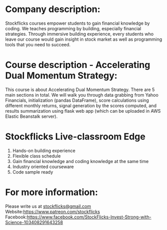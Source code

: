 # Company description:
Stockflicks courses empower students to gain financial knowledge by coding.  We teaches programming by building, especially financial strategies. Through immersive building experience, every students who leave our course would gain insight in stock market as well as programming tools that you need to succeed.

# Course description - Accelerating Dual Momentum Strategy:
This course is about Accelerating Dual Momentum Strategy. There are 5 main sections in total. We will walk you through data grabbing from Yahoo Financials, initialization (pandas DataFrame), score calculations using different monthly returns, signal generation by the scores computed, and results summarization using flask web app (which can be uploaded in AWS Elastic Beanstalk server).

# Stockflicks Live-classroom Edge
1. Hands-on building experience
2. Flexible class schedule
3. Gain financial knowledge and coding knowledge at the same time
4. Industry oriented courseware
5. Code sample ready

# For more information:
Please write us at stockflicks@gmail.com 
Website:https://www.patreon.com/stockflicks
Facebook:https://www.facebook.com/StockFlicks-Invest-Strong-with-Science-103408291643258
